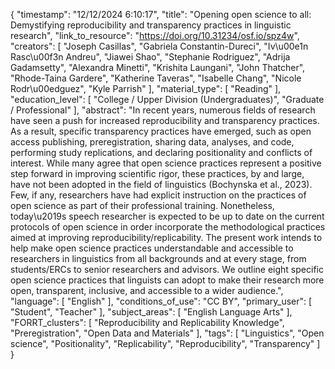 {
    "timestamp": "12/12/2024 6:10:17",
    "title": "Opening open science to all: Demystifying reproducibility and transparency practices in linguistic research",
    "link_to_resource": "https://doi.org/10.31234/osf.io/spz4w",
    "creators": [
        "Joseph Casillas",
        "Gabriela Constantin-Dureci",
        "Iv\u00e1n Rasc\u00f3n Andreu",
        "Jiawei Shao",
        "Stephanie Rodriguez",
        "Adrija Gadamsetty",
        "Alexandra Minetti",
        "Krishita Laungani",
        "John Thatcher",
        "Rhode-Taina Gardere",
        "Katherine Taveras",
        "Isabelle Chang",
        "Nicole Rodr\u00edguez",
        "Kyle Parrish"
    ],
    "material_type": [
        "Reading"
    ],
    "education_level": [
        "College / Upper Division (Undergraduates)",
        "Graduate / Professional"
    ],
    "abstract": "In recent years, numerous fields of research have seen a push for increased reproducibility and transparency practices. As a result, specific transparency practices have emerged, such as open access publishing, preregistration, sharing data, analyses, and code, performing study replications, and declaring positionality and conflicts of interest. While many agree that open science practices represent a positive step forward in improving scientific rigor, these practices, by and large, have not been adopted in the field of linguistics (Bochynska et al., 2023). Few, if any, researchers have had explicit instruction on the practices of open science as part of their professional training. Nonetheless, today\u2019s speech researcher is expected to be up to date on the current protocols of open science in order incorporate the methodological practices aimed at improving reproducibility/replicability. The present work intends to help make open science practices understandable and accessible to researchers in linguistics from all backgrounds and at every stage, from students/ERCs to senior researchers and advisors. We outline eight specific open science practices that linguists can adopt to make their research more open, transparent, inclusive, and accessible to a wider audience.",
    "language": [
        "English"
    ],
    "conditions_of_use": "CC BY",
    "primary_user": [
        "Student",
        "Teacher"
    ],
    "subject_areas": [
        "English Language Arts"
    ],
    "FORRT_clusters": [
        "Reproducibility and Replicability Knowledge",
        "Preregistration",
        "Open Data and Materials"
    ],
    "tags": [
        "Linguistics",
        "Open science",
        "Positionality",
        "Replicability",
        "Reproducibility",
        "Transparency"
    ]
}